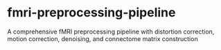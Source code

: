# fmri-preprocessing-pipeline
A comprehensive fMRI preprocessing pipeline with distortion correction, motion correction, denoising, and connectome matrix construction
